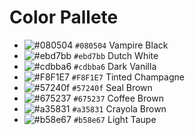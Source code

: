 # Color Pallete

- ![#080504](https://via.placeholder.com/15/080504/000000?text=+) `#080504` Vampire Black
- ![#ebd7bb](https://via.placeholder.com/15/ebd7bb/000000?text=+) `#ebd7bb` Dutch White
- ![#cdbba6](https://via.placeholder.com/15/cdbba6/000000?text=+) `#cdbba6` Dark Vanilla
- ![#F8F1E7](https://via.placeholder.com/15/F8F1E7/000000?text=+) `#F8F1E7` Tinted Champagne
- ![#57240f](https://via.placeholder.com/15/57240f/000000?text=+) `#57240f` Seal Brown
- ![#675237](https://via.placeholder.com/15/675237/000000?text=+) `#675237` Coffee Brown
- ![#a35831](https://via.placeholder.com/15/a35831/000000?text=+) `#a35831` Crayola Brown
- ![#b58e67](https://via.placeholder.com/15/b58e67/000000?text=+) `#b58e67` Light Taupe
